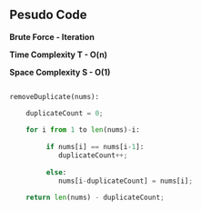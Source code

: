 ## Pesudo Code

**Brute Force - Iteration**

**Time Complexity T - O(n)**

**Space Complexity S - O(1)**

```python

removeDuplicate(nums):

    duplicateCount = 0;
    
    for i from 1 to len(nums)-i:
    
         if nums[i] == nums[i-1]:
            duplicateCount++;
         
         else:
            nums[i-duplicateCount] = nums[i];
         
    return len(nums) - duplicateCount; 

```
